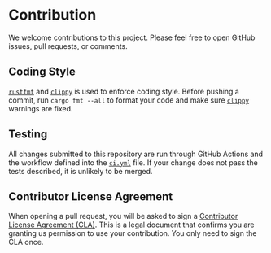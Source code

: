 # Contribution

We welcome contributions to this project. Please feel free to open GitHub issues, pull requests, or comments.

## Coding Style

[`rustfmt`] and [`clippy`] is used to enforce coding style. Before pushing a commit, run `cargo fmt --all` to format your code and make sure [`clippy`] warnings are fixed.

[`rustfmt`]: https://github.com/rust-lang/rustfmt
[`clippy`]: https://github.com/rust-lang/clippy

## Testing

All changes submitted to this repository are run through GitHub Actions and the workflow defined into the [`ci.yml`] file. If your change does not pass the tests described, it is unlikely to be merged.

[`ci.yml`]: https://github.com/notgull/unsend/blob/main/.github/workflows/ci.yml

## Contributor License Agreement

When opening a pull request, you will be asked to sign a [Contributor License Agreement (CLA)](https://cla-assistant.io/notgull/unsend). This is a legal document that confirms you are granting us permission to use your contribution. You only need to sign the CLA once.

